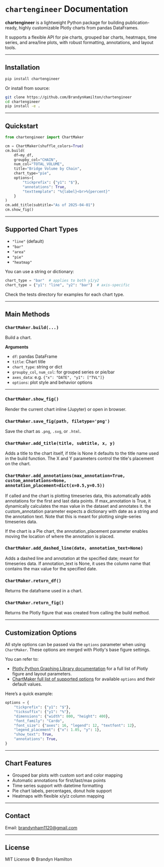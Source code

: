 # `chartengineer` Documentation

**chartengineer** is a lightweight Python package for building publication-ready, highly customizable Plotly charts from pandas DataFrames.

It supports a flexible API for pie charts, grouped bar charts, heatmaps, time series, and area/line plots, with robust formatting, annotations, and layout tools.

---

## Installation

```bash
pip install chartengineer
```

Or install from source:

```bash
git clone https://github.com/BrandynHamilton/chartengineer
cd chartengineer
pip install -e .
```

---

## Quickstart

```python
from chartengineer import ChartMaker

cm = ChartMaker(shuffle_colors=True)
cm.build(
    df=my_df,
    groupby_col="CHAIN",
    num_col="TOTAL_VOLUME",
    title="Bridge Volume by Chain",
    chart_type="pie",
    options={
        "tickprefix": {"y1": "$"},
        "annotations": True,
        "texttemplate": "%{label}<br>%{percent}"
    }
)
cm.add_title(subtitle="As of 2025-04-01")
cm.show_fig()
```

---

## Supported Chart Types

- `"line"` (default)
- `"bar"`
- `"area"`
- `"pie"`
- `"heatmap"`

You can use a string or dictionary:

```python
chart_type = "bar"  # applies to both y1/y2
chart_type = {"y1": "line", "y2": "bar"}  # axis-specific
```

Check the tests directory for examples for each chart type.

---

## Main Methods

### `ChartMaker.build(...)`

Build a chart.

**Arguments**

- `df`: pandas DataFrame
- `title`: Chart title
- `chart_type`: string or dict
- `groupby_col`, `num_col`: for grouped series or pie/bar
- `axes_data`: e.g. `{"x": "DATE", "y1": ["TVL"]}`
- `options`: plot style and behavior options

---

### `ChartMaker.show_fig()`

Render the current chart inline (Jupyter) or open in browser.

### `ChartMaker.save_fig(path, filetype='png')`

Save the chart as `.png`, `.svg`, or `.html`.

### `ChartMaker.add_title(title, subtitle, x, y)`

Adds a title to the chart itself, if title is None it defaults to the title name used in the build function. The X and Y parameters control the title's placement on the chart.  

### `ChartMaker.add_annotations(max_annotation=True, custom_annotations=None, annotation_placement=dict(x=0.5,y=0.5))`

If called and the chart is plotting timeseries data, this automatically adds annotations for the first and last data points.  If max_annotation is True, it dynamically calculates the max value in the dataset and annotates it.  the custom_annotation parameter expects a dictionary with date as a string and the annotation text. Note that this is meant for plotting single-series timeseries data.

If the chart is a Pie chart, the annotation_placement parameter enables moving the location of where the annotation is placed.

### `ChartMaker.add_dashed_line(date, annotation_text=None)`

Adds a dashed line and annotation at the specified date; meant for timeseries data.  If annotation_text is None, it uses the column name that contains the max value for the specified date. 

### `ChartMaker.return_df()`

Returns the dataframe used in a chart.

### `ChartMaker.return_fig()`

Returns the Plotly figure that was created from calling the build method.

---

## Customization Options

All style options can be passed via the `options` parameter when using `ChartMaker`. These options are merged with Plotly's base figure settings.

You can refer to:

- [Plotly Python Graphing Library documentation](https://plotly.com/python/reference/) for a full list of Plotly figure and layout parameters.
- [ChartMaker full list of supported options](https://www.notion.so/1e4b8f53c6b581a392ffc7d013ab71f7?v=1e4b8f53c6b58133af4f000ca0c30252&pvs=4) for available `options` and their default values.

Here’s a quick example:

```python
options = {
    "tickprefix": {"y1": "$"},
    "ticksuffix": {"y1": "%"},
    "dimensions": {"width": 800, "height": 400},
    "font_family": "Cardo",
    "font_size": {"axes": 16, "legend": 12, "textfont": 12},
    "legend_placement": {"x": 1.05, "y": 1},
    "show_text": True,
    "annotations": True,
}
```

---

## Chart Features

- Grouped bar plots with custom sort and color mapping
- Automatic annotations for first/last/max points
- Time series support with datetime formatting
- Pie chart labels, percentages, donut hole support
- Heatmaps with flexible x/y/z column mapping

---

## Contact

Email: brandynham1120@gmail.com

---

## License

MIT License © Brandyn Hamilton
